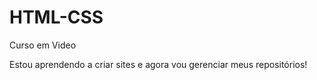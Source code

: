 # HTML-CSS
 Curso em Video

 Estou aprendendo a criar sites e agora vou gerenciar meus
 repositórios!